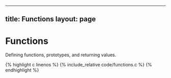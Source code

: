 
---
title: Functions
layout: page
---

# Functions

Defining functions, prototypes, and returning values.

{% highlight c linenos %}
{% include_relative code/functions.c %}
{% endhighlight %}
